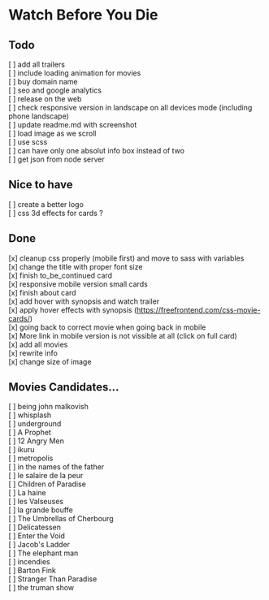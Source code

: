 # Watch Before You Die 


## Todo
[ ] add all trailers  
[ ] include loading animation for movies    
[ ] buy domain name  
[ ] seo and google analytics   
[ ] release on the web   
[ ] check responsive version in landscape on all devices mode (including phone landscape)  
[ ] update readme.md with screenshot  
[ ] load image as we scroll    
[ ] use scss  
[ ] can have only one absolut info box instead of two  
[ ] get json from node server   

## Nice to have 
[ ] create a better logo   
[ ] css 3d effects for cards ?  

## Done 
[x] cleanup css properly (mobile first) and move to sass with variables  
[x] change the title with proper font size    
[x] finish to_be_continued card  
[x] responsive mobile version small cards  
[x] finish about card   
[x] add hover with synopsis and watch trailer  
[x] apply hover effects with synopsis  (https://freefrontend.com/css-movie-cards/)  
[x] going back to correct movie when going back in mobile   
[x] More link in mobile version is not vissible at all (click on full card)  
[x] add all movies  
[x] rewrite info  
[x] change size of image    

## Movies Candidates...
[ ] being john malkovish  
[ ] whisplash   
[ ] underground  
[ ] A Prophet  
[ ] 12 Angry Men   
[ ] ikuru  
[ ] metropolis  
[ ] in the names of the father  
[ ] le salaire de la peur  
[ ] Children of Paradise  
[ ] La haine   
[ ] les Valseuses   
[ ] la grande bouffe  
[ ] The Umbrellas of Cherbourg  
[ ] Delicatessen  
[ ] Enter the Void  
[ ] Jacob's Ladder  
[ ] The elephant man   
[ ] incendies   
[ ] Barton Fink  
[ ] Stranger Than Paradise  
[ ] the truman show   

